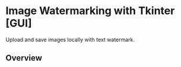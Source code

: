 # Image Watermarking with Tkinter [GUI]

Upload and save images locally with text watermark.


## Overview
